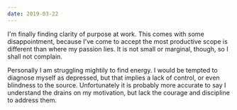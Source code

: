 ```yaml
---
date: 2019-03-22
---
```


I'm finally finding clarity of purpose at work. This comes with some disappointment, because I've come to accept the most productive scope is different than where my passion lies. It is not small or marginal, though, so I shall not complain.

Personally I am struggling mightily to find energy. I would be tempted to diagnose myself as depressed, but that implies a lack of control, or even blindness to the source. Unfortunately it is probably more accurate to say I understand the drains on my motivation, but lack the courage and discipline to address them.
